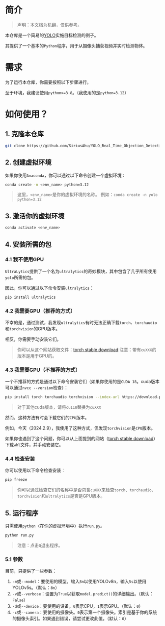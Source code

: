 # 简介

> 声明：本文档为机翻，仅供参考。

本仓库是一个简易的[YOLO](https://pjreddie.com/darknet/yolo/)实施目标检测的例子。

其提供了一个基本的`Python`程序，用于从摄像头捕获视频并实时检测物体。

# 需求

为了运行本仓库，你需要按照以下步骤进行。

至于环境，我建议使用`python>=3.8`。（我使用的是`python=3.12`）

# 如何使用？

## 1. 克隆本仓库

```bash
git clone https://github.com/SiriusAhu/YOLO_Real_Time_Objection_Detection_Simple_Example
```

## 2. 创建虚拟环境

如果你使用`Anaconda`，你可以通过以下命令创建一个虚拟环境：

```bash
conda create -n <env_name> python=3.12
```

> 这里，`<env_name>`是你的虚拟环境的名称。
> 例如：`conda create -n yolo python=3.12`

## 3. 激活你的虚拟环境

```bash
conda activate <env_name>
```

## 4. 安装所需的包

### 4.1 我不使用GPU

`UltraLytics`提供了一个名为`ultralytics`的奇妙模块，其中包含了几乎所有使用`yolo`所需的包。

因此，你可以通过以下命令安装`ultralytics`：

```bash
pip install ultralytics
```

### 4.2 我需要GPU（推荐的方式）

不幸的是，通过测试，我发现`ultralytics`有时无法正确下载`torch`、`torchaudio`和`torchvision`的GPU版本。

相反，你需要手动安装它们。

> 你可以从这个网站获取文件：[torch stable download](https://download.pytorch.org/whl/torch_stable.html)
> 注意：带有`cuXXX`的版本是用于GPU的。

### 4.3 我需要GPU（不推荐的方式）

一个不推荐的方式是通过以下命令安装它们（如果你使用的是`CUDA 18`。cuda版本可以通过`nvcc --version`检查）：

```bash
pip install torch torchaudio torchvision --index-url https://download.pytorch.org/whl/cu118
```

> 对于其他cuda版本，请将`cu118`替换为`cuXXX`

然而，这种方法有时会下载它们的`CPU`版本。

例如，今天（2024.2.9），我使用了这种方式，但发现`torchvision`是`CPU`版本。

如果你也遇到了这个问题，你可以从上面提到的网站（[torch stable download](https://download.pytorch.org/whl/torch_stable.html)）下载`whl`文件，并手动安装它。

### 4.4 检查安装

你可以使用以下命令检查安装：

```bash
pip freeze
```

> 你可以通过检查它们的名称中是否包含`cuXXX`来检查`torch`、`torchaudio`、`torchvision`和`ultralytics`是否是GPU版本。

## 5. 运行程序

只需使用`python`（在你的虚拟环境中）执行`run.py`。

```bash
python run.py
```

> 注意：点击`Q`退出程序。

### 5.1 参数

目前，只提供了一些参数：

1. `-m`或`--model`：要使用的模型。输入`8n`以使用YOLOv8n，输入`5s`以使用YOLOv5s。（默认：`8n`）
2. `-v`或`--verbose`：设置为`True`以获取`model.predict()`的详细输出。（默认：`False`）
3. `-d`或`--device`：要使用的设备。`0`表示CPU，`1`表示GPU。（默认：`0`）
4. `-c`或`--camera`：要使用的摄像头。`0`表示第一个摄像头。索引是基于你的系统的摄像头索引。如果遇到错误，请尝试更改此值。（默认：`0`）